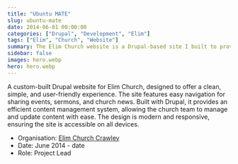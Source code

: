 ```yaml
---
title: "Ubuntu MATE"
slug: ubuntu-mate
date: 2014-06-01 00:00:00
categories: ["Drupal", "Development", "Elim"]
tags: ["Elim", "Church", "Website"]
summary: The Elim Church website is a Drupal-based site I built to provide a simple, user-friendly platform for the church community to share events, sermons, and news
sidebar: false
images: hero.webp
hero: hero.webp
---
```


A custom-built Drupal website for Elim Church, designed to offer a clean, simple, and user-friendly experience. The site features easy navigation for sharing events, sermons, and church news. Built with Drupal, it provides an efficient content management system, allowing the church team to manage and update content with ease. The design is modern and responsive, ensuring the site is accessible on all devices.










  - Organisation: [Elim Church Crawley](https://elim-church.org.uk)
  - Date: June 2014 - date
  - Role: Project Lead
